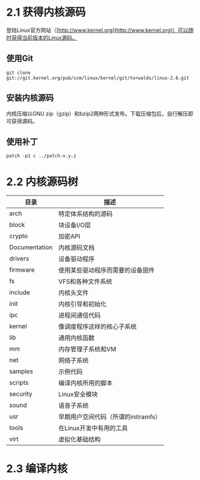 # 2.1 获得内核源码

登陆Linux官方网站（[http://www.kernel.org](http://www.kernel.org)）可以随时获得当前版本的Linux源码。

## 使用Git

```shell
git clone git://git.kernel.org/pub/scm/linux/kernel/git/torwalds/linux-2.6.git
```

## 安装内核源码

内核压缩以GNU zip（gzip）和bzip2两种形式发布。下载压缩包后，自行解压即可获得源码。

## 使用补丁

```shell
patch -p1 c ../patch-x.y.z
```

# 2.2 内核源码树

| 目录            | 描述                     |
| ------------- | ---------------------- |
| arch          | 特定体系结构的源码              |
| block         | 块设备I/O层                |
| crypto        | 加密API                  |
| Documentation | 内核源码文档                 |
| drivers       | 设备驱动程序                 |
| firmware      | 使用某些驱动程序而需要的设备固件       |
| fs            | VFS和各种文件系统             |
| include       | 内核头文件                  |
| init          | 内核引导和初始化               |
| ipc           | 进程间通信代码                |
| kernel        | 像调度程序这样的核心子系统          |
| lib           | 通用内核函数                 |
| mm            | 内存管理子系统和VM             |
| net           | 网络子系统                  |
| samples       | 示例代码                   |
| scripts       | 编译内核所用的脚本              |
| security      | Linux安全模块              |
| sound         | 语音子系统                  |
| usr           | 早期用户空间代码（所谓的initramfs） |
| tools         | 在Linux开发中有用的工具         |
| virt          | 虚拟化基础结构                |

# 2.3 编译内核

